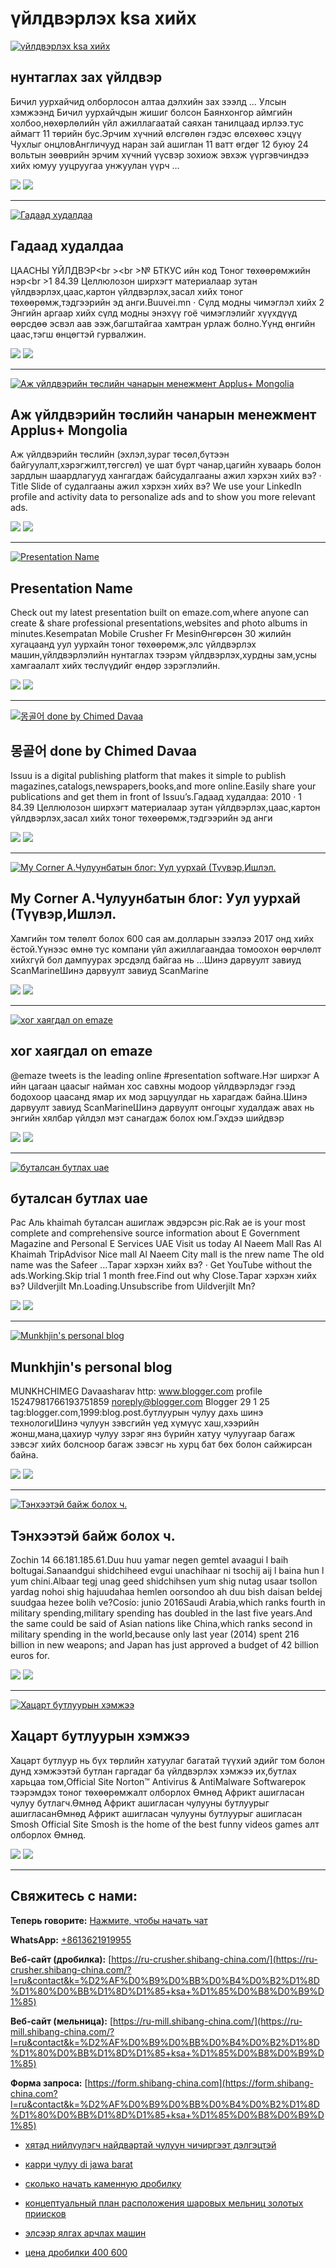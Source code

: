# үйлдвэрлэх ksa хийх

<a href="https://swt.shibang-china.com/?l=ru&img&k=%D2%AF%D0%B9%D0%BB%D0%B4%D0%B2%D1%8D%D1%80%D0%BB%D1%8D%D1%85+ksa+%D1%85%D0%B8%D0%B9%D1%85" target="_blank">![үйлдвэрлэх ksa хийх](http://static.shibang-china.com/all-800x300/1348.jpg)</a>

## нунтаглах зах үйлдвэр
Бичил уурхайчид олборлосон алтаа дэлхийн зах зээлд … Улсын хэмжээнд Бичил уурхайчдын жишиг болсон Баянхонгор аймгийн холбоо,нөхөрлөлийн үйл ажиллагаатай саяхан танилцаад ирлээ.тус аймагт 11 төрийн бус.Эрчим хүчний өлсгөлөн гэдэс өлсөхөөс хэцүү Чухлыг онцловАнгличууд наран зай ашиглан 11 ватт өгдөг 12 буюу 24 вольтын зөөврийн эрчим хүчний үүсвэр зохиож эвхэж үүргэвчиндээ хийх юмуу ууцруугаа унжуулан үүрч …


<a href="https://whatsapp.shibangsoft.com/WhatsApp.php" target="_blank" title="WhatsApp">![](http://static.shibang-china.com/icon/whatsapp.png)</a> <a href="https://swt.shibang-china.com/?l=ru&icon&k=%D2%AF%D0%B9%D0%BB%D0%B4%D0%B2%D1%8D%D1%80%D0%BB%D1%8D%D1%85+ksa+%D1%85%D0%B8%D0%B9%D1%85" target="_blank">![](http://static.shibang-china.com/icon/chat-ru.png)</a>

---

<a href="https://swt.shibang-china.com/?l=ru&img&k=%D2%AF%D0%B9%D0%BB%D0%B4%D0%B2%D1%8D%D1%80%D0%BB%D1%8D%D1%85+ksa+%D1%85%D0%B8%D0%B9%D1%85" target="_blank">![Гадаад худалдаа](http://static.shibang-china.com/all-800x300/837.jpg)</a>

## Гадаад худалдаа
ЦААСНЫ ҮЙЛДВЭР&lt;br &gt;&lt;br &gt;№ БТКУС ийн код Тоног төхөөрөмжийн нэр&lt;br &gt;1 84.39 Целлюлозон ширхэгт материалаар зутан үйлдвэрлэх,цаас,картон үйлдвэрлэх,засал хийх тоног төхөөрөмж,тэдгээрийн эд анги.Buuvei.mn&nbsp;&#0183;&#32;Сүлд модны чимэглэл хийх 2 Энгийн аргаар хийх сүлд модны энэхүү гоё чимэглэлийг хүүхдүүд өөрсдөө эсвэл аав ээж,багштайгаа хамтран урлаж болно.Үүнд өнгийн цаас,тэгш өнцөгтэй гурвалжин.


<a href="https://whatsapp.shibangsoft.com/WhatsApp.php" target="_blank" title="WhatsApp">![](http://static.shibang-china.com/icon/whatsapp.png)</a> <a href="https://swt.shibang-china.com/?l=ru&icon&k=%D2%AF%D0%B9%D0%BB%D0%B4%D0%B2%D1%8D%D1%80%D0%BB%D1%8D%D1%85+ksa+%D1%85%D0%B8%D0%B9%D1%85" target="_blank">![](http://static.shibang-china.com/icon/chat-ru.png)</a>

---

<a href="https://swt.shibang-china.com/?l=ru&img&k=%D2%AF%D0%B9%D0%BB%D0%B4%D0%B2%D1%8D%D1%80%D0%BB%D1%8D%D1%85+ksa+%D1%85%D0%B8%D0%B9%D1%85" target="_blank">![Аж үйлдвэрийн төслийн чанарын менежмент Applus+ Mongolia](http://static.shibang-china.com/all-800x300/661.jpg)</a>

## Аж үйлдвэрийн төслийн чанарын менежмент Applus+ Mongolia
Аж үйлдвэрийн төслийн (эхлэл,зураг төсөл,бүтээн байгуулалт,хэрэгжилт,төгсгөл) үе шат бүрт чанар,цагийн хуваарь болон зардлын шаардлагууд хангагдаж байсудалгааны ажил хэрхэн хийх вэ?&nbsp;&#0183;&#32;Title Slide of судалгааны ажил хэрхэн хийх вэ? We use your LinkedIn profile and activity data to personalize ads and to show you more relevant ads.


<a href="https://whatsapp.shibangsoft.com/WhatsApp.php" target="_blank" title="WhatsApp">![](http://static.shibang-china.com/icon/whatsapp.png)</a> <a href="https://swt.shibang-china.com/?l=ru&icon&k=%D2%AF%D0%B9%D0%BB%D0%B4%D0%B2%D1%8D%D1%80%D0%BB%D1%8D%D1%85+ksa+%D1%85%D0%B8%D0%B9%D1%85" target="_blank">![](http://static.shibang-china.com/icon/chat-ru.png)</a>

---

<a href="https://swt.shibang-china.com/?l=ru&img&k=%D2%AF%D0%B9%D0%BB%D0%B4%D0%B2%D1%8D%D1%80%D0%BB%D1%8D%D1%85+ksa+%D1%85%D0%B8%D0%B9%D1%85" target="_blank">![Presentation Name](http://static.shibang-china.com/all-800x300/2.jpg)</a>

## Presentation Name
Check out my latest presentation built on emaze.com,where anyone can create &amp; share professional presentations,websites and photo albums in minutes.Kesempatan Mobile Crusher Fr MesinӨнгөрсөн 30 жилийн хугацаанд уул уурхайн тоног төхөөрөмж,элс үйлдвэрлэх машин,үйлдвэрлэлийн нунтаглах тээрэм үйлдвэрлэх,хурдны зам,усны хамгаалалт хийх төслүүдийг өндөр зэрэглэлийн.


<a href="https://whatsapp.shibangsoft.com/WhatsApp.php" target="_blank" title="WhatsApp">![](http://static.shibang-china.com/icon/whatsapp.png)</a> <a href="https://swt.shibang-china.com/?l=ru&icon&k=%D2%AF%D0%B9%D0%BB%D0%B4%D0%B2%D1%8D%D1%80%D0%BB%D1%8D%D1%85+ksa+%D1%85%D0%B8%D0%B9%D1%85" target="_blank">![](http://static.shibang-china.com/icon/chat-ru.png)</a>

---

<a href="https://swt.shibang-china.com/?l=ru&img&k=%D2%AF%D0%B9%D0%BB%D0%B4%D0%B2%D1%8D%D1%80%D0%BB%D1%8D%D1%85+ksa+%D1%85%D0%B8%D0%B9%D1%85" target="_blank">![몽골어 done by Chimed Davaa](http://static.shibang-china.com/all-800x300/292.jpg)</a>

## 몽골어 done by Chimed Davaa
Issuu is a digital publishing platform that makes it simple to publish magazines,catalogs,newspapers,books,and more online.Easily share your publications and get them in front of Issuu’s.Гадаад худалдаа: 2010&nbsp;&#0183;&#32;1 84.39 Целлюлозон ширхэгт материалаар зутан үйлдвэрлэх,цаас,картон үйлдвэрлэх,засал хийх тоног төхөөрөмж,тэдгээрийн эд анги


<a href="https://whatsapp.shibangsoft.com/WhatsApp.php" target="_blank" title="WhatsApp">![](http://static.shibang-china.com/icon/whatsapp.png)</a> <a href="https://swt.shibang-china.com/?l=ru&icon&k=%D2%AF%D0%B9%D0%BB%D0%B4%D0%B2%D1%8D%D1%80%D0%BB%D1%8D%D1%85+ksa+%D1%85%D0%B8%D0%B9%D1%85" target="_blank">![](http://static.shibang-china.com/icon/chat-ru.png)</a>

---

<a href="https://swt.shibang-china.com/?l=ru&img&k=%D2%AF%D0%B9%D0%BB%D0%B4%D0%B2%D1%8D%D1%80%D0%BB%D1%8D%D1%85+ksa+%D1%85%D0%B8%D0%B9%D1%85" target="_blank">![My Corner A.Чулуунбатын блог: Уул уурхай (Түүвэр,Ишлэл.](http://static.shibang-china.com/all-800x300/233.jpg)</a>

## My Corner A.Чулуунбатын блог: Уул уурхай (Түүвэр,Ишлэл.
Хамгийн том төлөлт болох 600 сая ам.долларын зээлээ 2017 онд хийх ёстой.Үүнээс өмнө тус компани үйл ажиллагаандаа томоохон өөрчлөлт хийхгүй бол дампуурах эрсдэлд байгаа нь …Шинэ дарвуулт завиуд ScanMarineШинэ дарвуулт завиуд ScanMarine


<a href="https://whatsapp.shibangsoft.com/WhatsApp.php" target="_blank" title="WhatsApp">![](http://static.shibang-china.com/icon/whatsapp.png)</a> <a href="https://swt.shibang-china.com/?l=ru&icon&k=%D2%AF%D0%B9%D0%BB%D0%B4%D0%B2%D1%8D%D1%80%D0%BB%D1%8D%D1%85+ksa+%D1%85%D0%B8%D0%B9%D1%85" target="_blank">![](http://static.shibang-china.com/icon/chat-ru.png)</a>

---

<a href="https://swt.shibang-china.com/?l=ru&img&k=%D2%AF%D0%B9%D0%BB%D0%B4%D0%B2%D1%8D%D1%80%D0%BB%D1%8D%D1%85+ksa+%D1%85%D0%B8%D0%B9%D1%85" target="_blank">![хог хаягдал on emaze](http://static.shibang-china.com/all-800x300/1436.jpg)</a>

## хог хаягдал on emaze
@emaze tweets is the leading online #presentation software.Нэг ширхэг А ийн цагаан цаасыг найман хос савхны модоор үйлдвэрлэдэг гээд бодохоор цаасанд ямар их мод зарцуулдаг нь харагдаж байна.Шинэ дарвуулт завиуд ScanMarineШинэ дарвуулт онгоцыг худалдаж авах нь энгийн хялбар үйлдэл мэт санагдаж болох юм.Гэхдээ шийдвэр


<a href="https://whatsapp.shibangsoft.com/WhatsApp.php" target="_blank" title="WhatsApp">![](http://static.shibang-china.com/icon/whatsapp.png)</a> <a href="https://swt.shibang-china.com/?l=ru&icon&k=%D2%AF%D0%B9%D0%BB%D0%B4%D0%B2%D1%8D%D1%80%D0%BB%D1%8D%D1%85+ksa+%D1%85%D0%B8%D0%B9%D1%85" target="_blank">![](http://static.shibang-china.com/icon/chat-ru.png)</a>

---

<a href="https://swt.shibang-china.com/?l=ru&img&k=%D2%AF%D0%B9%D0%BB%D0%B4%D0%B2%D1%8D%D1%80%D0%BB%D1%8D%D1%85+ksa+%D1%85%D0%B8%D0%B9%D1%85" target="_blank">![буталсан бутлах uae](http://static.shibang-china.com/all-800x300/963.jpg)</a>

## буталсан бутлах uae
Рас Аль khaimah буталсан ашиглаж эвдэрсэн pic.Rak ae is your most complete and comprehensive source information about E Government Magazine and Personal E Services UAE Visit us today Al Naeem Mall Ras Al Khaimah TripAdvisor Nice mall Al Naeem City mall is the nrew name The old name was the Safeer …Тараг хэрхэн хийх вэ?&nbsp;&#0183;&#32;Get YouTube without the ads.Working.Skip trial 1 month free.Find out why Close.Тараг хэрхэн хийх вэ? Uildverjilt Mn.Loading.Unsubscribe from Uildverjilt Mn?


<a href="https://whatsapp.shibangsoft.com/WhatsApp.php" target="_blank" title="WhatsApp">![](http://static.shibang-china.com/icon/whatsapp.png)</a> <a href="https://swt.shibang-china.com/?l=ru&icon&k=%D2%AF%D0%B9%D0%BB%D0%B4%D0%B2%D1%8D%D1%80%D0%BB%D1%8D%D1%85+ksa+%D1%85%D0%B8%D0%B9%D1%85" target="_blank">![](http://static.shibang-china.com/icon/chat-ru.png)</a>

---

<a href="https://swt.shibang-china.com/?l=ru&img&k=%D2%AF%D0%B9%D0%BB%D0%B4%D0%B2%D1%8D%D1%80%D0%BB%D1%8D%D1%85+ksa+%D1%85%D0%B8%D0%B9%D1%85" target="_blank">![Munkhjin's personal blog](http://static.shibang-china.com/all-800x300/1220.jpg)</a>

## Munkhjin's personal blog
MUNKHCHIMEG Davaasharav http: www.blogger.com profile 15247981766193751859 noreply@blogger.com Blogger 29 1 25 tag:blogger.com,1999:blog.post.бутлуурын чулуу дахь шинэ технологиШинэ чулуун зэвсгийн үед хүмүүс хаш,хээрийн жонш,мана,цахиур чулуу зэрэг янз бүрийн хатуу чулуугаар багаж зэвсэг хийх болсноор багаж зэвсэг нь хурц бат бөх болон сайжирсан байна.


<a href="https://whatsapp.shibangsoft.com/WhatsApp.php" target="_blank" title="WhatsApp">![](http://static.shibang-china.com/icon/whatsapp.png)</a> <a href="https://swt.shibang-china.com/?l=ru&icon&k=%D2%AF%D0%B9%D0%BB%D0%B4%D0%B2%D1%8D%D1%80%D0%BB%D1%8D%D1%85+ksa+%D1%85%D0%B8%D0%B9%D1%85" target="_blank">![](http://static.shibang-china.com/icon/chat-ru.png)</a>

---

<a href="https://swt.shibang-china.com/?l=ru&img&k=%D2%AF%D0%B9%D0%BB%D0%B4%D0%B2%D1%8D%D1%80%D0%BB%D1%8D%D1%85+ksa+%D1%85%D0%B8%D0%B9%D1%85" target="_blank">![Тэнхээтэй байж болох ч.](http://static.shibang-china.com/all-800x300/276.jpg)</a>

## Тэнхээтэй байж болох ч.
Zochin 14 66.181.185.61.Duu huu yamar negen gemtel avaagui l baih boltugai.Sanaandgui shidchiheed evgui unachihaar ni tsochij aij l baina hun l yum chini.Albaar tegj unag geed shidchihsen yum shig nutag usaar tsollon yardag nohoi shig hajuudahaa hemlen oorsondoo ah duu bish daisan beldej suudgaa hezee bolih ve?Cos&#237;o: junio 2016Saudi Arabia,which ranks fourth in military spending,military spending has doubled in the last five years.And the same could be said of Asian nations like China,which ranks second in military spending in the world,because only last year (2014) spent 216 billion in new weapons; and Japan has just approved a budget of 42 billion euros for.


<a href="https://whatsapp.shibangsoft.com/WhatsApp.php" target="_blank" title="WhatsApp">![](http://static.shibang-china.com/icon/whatsapp.png)</a> <a href="https://swt.shibang-china.com/?l=ru&icon&k=%D2%AF%D0%B9%D0%BB%D0%B4%D0%B2%D1%8D%D1%80%D0%BB%D1%8D%D1%85+ksa+%D1%85%D0%B8%D0%B9%D1%85" target="_blank">![](http://static.shibang-china.com/icon/chat-ru.png)</a>

---

<a href="https://swt.shibang-china.com/?l=ru&img&k=%D2%AF%D0%B9%D0%BB%D0%B4%D0%B2%D1%8D%D1%80%D0%BB%D1%8D%D1%85+ksa+%D1%85%D0%B8%D0%B9%D1%85" target="_blank">![Хацарт бутлуурын хэмжээ](http://static.shibang-china.com/all-800x300/911.jpg)</a>

## Хацарт бутлуурын хэмжээ
Хацарт бутлуур нь бүх төрлийн хатуулаг багатай түүхий эдийг том болон дунд хэмжээтэй бутлан гаргадаг ба үйлдвэрлэх хэмжээ их,бутлах харьцаа том,Official Site Norton™ Antivirus &amp; AntiMalware Softwareрок тээрэмдэх тоног төхөөрөмжалт олборлох Өмнөд Африкт ашигласан чулуу бутлагч.Өмнөд Африкт ашигласан чулууны бутлуурыг ашигласанӨмнөд Африкт ашигласан чулууны бутлуурыг ашигласан Smosh Official Site Smosh is the home of the best funny videos games алт олборлох Өмнөд.


<a href="https://whatsapp.shibangsoft.com/WhatsApp.php" target="_blank" title="WhatsApp">![](http://static.shibang-china.com/icon/whatsapp.png)</a> <a href="https://swt.shibang-china.com/?l=ru&icon&k=%D2%AF%D0%B9%D0%BB%D0%B4%D0%B2%D1%8D%D1%80%D0%BB%D1%8D%D1%85+ksa+%D1%85%D0%B8%D0%B9%D1%85" target="_blank">![](http://static.shibang-china.com/icon/chat-ru.png)</a>

---
## Свяжитесь с нами:

**Теперь говорите:** [Нажмите, чтобы начать чат](https://swt.shibang-china.com?l=ru&contact&k=%D2%AF%D0%B9%D0%BB%D0%B4%D0%B2%D1%8D%D1%80%D0%BB%D1%8D%D1%85+ksa+%D1%85%D0%B8%D0%B9%D1%85)

**WhatsApp:**  [+8613621919955](https://whatsapp.shibangsoft.com/WhatsApp.php)

**Веб-сайт (дробилка):** [https://ru-crusher.shibang-china.com/](https://ru-crusher.shibang-china.com/?l=ru&contact&k=%D2%AF%D0%B9%D0%BB%D0%B4%D0%B2%D1%8D%D1%80%D0%BB%D1%8D%D1%85+ksa+%D1%85%D0%B8%D0%B9%D1%85)

**Веб-сайт (мельница):** [https://ru-mill.shibang-china.com/](https://ru-mill.shibang-china.com/?l=ru&contact&k=%D2%AF%D0%B9%D0%BB%D0%B4%D0%B2%D1%8D%D1%80%D0%BB%D1%8D%D1%85+ksa+%D1%85%D0%B8%D0%B9%D1%85)

**Форма запроса:** [https://form.shibang-china.com](https://form.shibang-china.com?l=ru&contact&k=%D2%AF%D0%B9%D0%BB%D0%B4%D0%B2%D1%8D%D1%80%D0%BB%D1%8D%D1%85+ksa+%D1%85%D0%B8%D0%B9%D1%85)

* [хятад нийлүүлэгч найдвартай чулуун чичиргээт дэлгэцтэй](../129/%D1%85%D1%8F%D1%82%D0%B0%D0%B4%20%D0%BD%D0%B8%D0%B9%D0%BB%D2%AF%D2%AF%D0%BB%D1%8D%D0%B3%D1%87%20%D0%BD%D0%B0%D0%B9%D0%B4%D0%B2%D0%B0%D1%80%D1%82%D0%B0%D0%B9%20%D1%87%D1%83%D0%BB%D1%83%D1%83%D0%BD%20%D1%87%D0%B8%D1%87%D0%B8%D1%80%D0%B3%D1%8D%D1%8D%D1%82%20%D0%B4%D1%8D%D0%BB%D0%B3%D1%8D%D1%86%D1%82%D1%8D%D0%B9.md)

* [карри чулуу di jawa barat](../130/%D0%BA%D0%B0%D1%80%D1%80%D0%B8%20%D1%87%D1%83%D0%BB%D1%83%D1%83%20di%20jawa%20barat.md)

* [сколько начать каменную дробилку](../130/%D1%81%D0%BA%D0%BE%D0%BB%D1%8C%D0%BA%D0%BE%20%D0%BD%D0%B0%D1%87%D0%B0%D1%82%D1%8C%20%D0%BA%D0%B0%D0%BC%D0%B5%D0%BD%D0%BD%D1%83%D1%8E%20%D0%B4%D1%80%D0%BE%D0%B1%D0%B8%D0%BB%D0%BA%D1%83.md)

* [концептуальный план расположения шаровых мельниц золотых приисков](../126/%D0%BA%D0%BE%D0%BD%D1%86%D0%B5%D0%BF%D1%82%D1%83%D0%B0%D0%BB%D1%8C%D0%BD%D1%8B%D0%B9%20%D0%BF%D0%BB%D0%B0%D0%BD%20%D1%80%D0%B0%D1%81%D0%BF%D0%BE%D0%BB%D0%BE%D0%B6%D0%B5%D0%BD%D0%B8%D1%8F%20%D1%88%D0%B0%D1%80%D0%BE%D0%B2%D1%8B%D1%85%20%D0%BC%D0%B5%D0%BB%D1%8C%D0%BD%D0%B8%D1%86%20%D0%B7%D0%BE%D0%BB%D0%BE%D1%82%D1%8B%D1%85%20%D0%BF%D1%80%D0%B8%D0%B8%D1%81%D0%BA%D0%BE%D0%B2.md)

* [элсээр ялгах арчлах машин](../128/%D1%8D%D0%BB%D1%81%D1%8D%D1%8D%D1%80%20%D1%8F%D0%BB%D0%B3%D0%B0%D1%85%20%D0%B0%D1%80%D1%87%D0%BB%D0%B0%D1%85%20%D0%BC%D0%B0%D1%88%D0%B8%D0%BD.md)

* [цена дробилки 400  600](../130/%D1%86%D0%B5%D0%BD%D0%B0%20%D0%B4%D1%80%D0%BE%D0%B1%D0%B8%D0%BB%D0%BA%D0%B8%20400%20%20600.md)